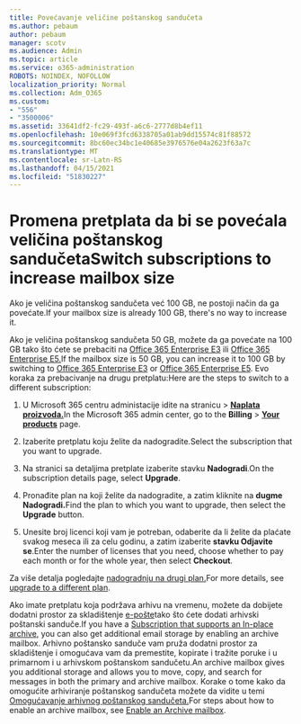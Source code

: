 ```yaml
---
title: Povećavanje veličine poštanskog sandučeta
ms.author: pebaum
author: pebaum
manager: scotv
ms.audience: Admin
ms.topic: article
ms.service: o365-administration
ROBOTS: NOINDEX, NOFOLLOW
localization_priority: Normal
ms.collection: Adm_O365
ms.custom:
- "556"
- "3500006"
ms.assetid: 33641df2-fc29-493f-a6c6-2777d8b4ef11
ms.openlocfilehash: 10e069f3fcd6338705a01ab9dd15574c81f88572
ms.sourcegitcommit: 8bc60ec34bc1e40685e3976576e04a2623f63a7c
ms.translationtype: MT
ms.contentlocale: sr-Latn-RS
ms.lasthandoff: 04/15/2021
ms.locfileid: "51830227"
---
```

# <a name="switch-subscriptions-to-increase-mailbox-size"></a><span data-ttu-id="f0a33-102">Promena pretplata da bi se povećala veličina poštanskog sandučeta</span><span class="sxs-lookup"><span data-stu-id="f0a33-102">Switch subscriptions to increase mailbox size</span></span>

<span data-ttu-id="f0a33-103">Ako je veličina poštanskog sandučeta već 100 GB, ne postoji način da ga povećate.</span><span class="sxs-lookup"><span data-stu-id="f0a33-103">If your mailbox size is already 100 GB, there's no way to increase it.</span></span>
  
<span data-ttu-id="f0a33-104">Ako je veličina poštanskog sandučeta 50 GB, možete da ga povećate na 100 GB tako što ćete se prebaciti na [Office 365 Enterprise E3](https://products.office.com/business/office-365-enterprise-e3-business-software) ili [Office 365 Enterprise E5.](https://products.office.com/business/office-365-enterprise-e5-business-software)</span><span class="sxs-lookup"><span data-stu-id="f0a33-104">If the mailbox size is 50 GB, you can increase it to 100 GB by switching to [Office 365 Enterprise E3](https://products.office.com/business/office-365-enterprise-e3-business-software) or [Office 365 Enterprise E5](https://products.office.com/business/office-365-enterprise-e5-business-software).</span></span> <span data-ttu-id="f0a33-105">Evo koraka za prebacivanje na drugu pretplatu:</span><span class="sxs-lookup"><span data-stu-id="f0a33-105">Here are the steps to switch to a different subscription:</span></span>
  
1. <span data-ttu-id="f0a33-106">U Microsoft 365 centru administacije idite na stranicu  \> **[Naplata proizvoda.](https://go.microsoft.com/fwlink/p/?linkid=842054)**</span><span class="sxs-lookup"><span data-stu-id="f0a33-106">In the Microsoft 365 admin center, go to the **Billing** \> **[Your products](https://go.microsoft.com/fwlink/p/?linkid=842054)** page.</span></span>

2. <span data-ttu-id="f0a33-107">Izaberite pretplatu koju želite da nadogradite.</span><span class="sxs-lookup"><span data-stu-id="f0a33-107">Select the subscription that you want to upgrade.</span></span>

3. <span data-ttu-id="f0a33-108">Na stranici sa detaljima pretplate izaberite stavku **Nadogradi**.</span><span class="sxs-lookup"><span data-stu-id="f0a33-108">On the subscription details page, select **Upgrade**.</span></span>

4. <span data-ttu-id="f0a33-109">Pronađite plan na koji želite da nadogradite, a zatim kliknite na **dugme Nadogradi.**</span><span class="sxs-lookup"><span data-stu-id="f0a33-109">Find the plan to which you want to upgrade, then select the **Upgrade** button.</span></span>

5. <span data-ttu-id="f0a33-110">Unesite broj licenci koji vam je potreban, odaberite da li želite da plaćate svakog meseca ili za celu godinu, a zatim izaberite **stavku Odjavite se**.</span><span class="sxs-lookup"><span data-stu-id="f0a33-110">Enter the number of licenses that you need, choose whether to pay each month or for the whole year, then select **Checkout**.</span></span>

<span data-ttu-id="f0a33-111">Za više detalja pogledajte [nadogradnju na drugi plan.](https://docs.microsoft.com/microsoft-365/commerce/subscriptions/upgrade-to-different-plan)</span><span class="sxs-lookup"><span data-stu-id="f0a33-111">For more details, see [upgrade to a different plan](https://docs.microsoft.com/microsoft-365/commerce/subscriptions/upgrade-to-different-plan).</span></span>

<span data-ttu-id="f0a33-112">Ako imate pretplatu koja podržava arhivu na vremenu, možete da dobijete dodatni prostor za skladištenje [e-pošte](https://docs.microsoft.com/office365/servicedescriptions/exchange-online-archiving-service-description/exchange-online-archiving-service-description)tako što ćete dodati arhivski poštanski sanduče.</span><span class="sxs-lookup"><span data-stu-id="f0a33-112">If you have a [Subscription that supports an In-place archive](https://docs.microsoft.com/office365/servicedescriptions/exchange-online-archiving-service-description/exchange-online-archiving-service-description), you can also get additional email storage by enabling an archive mailbox.</span></span> <span data-ttu-id="f0a33-113">Arhivno poštansko sanduče vam pruža dodatni prostor za skladištenje i omogućava vam da premestite, kopirate i tražite poruke i u primarnom i u arhivskom poštanskom sandučetu.</span><span class="sxs-lookup"><span data-stu-id="f0a33-113">An archive mailbox gives you additional storage and allows you to move, copy, and search for messages in both the primary and archive mailbox.</span></span> <span data-ttu-id="f0a33-114">Korake o tome kako da omogućite arhiviranje poštanskog sandučeta možete da vidite u temi [Omogućavanje arhivnog poštanskog sandučeta.](https://docs.microsoft.com/microsoft-365/compliance/enable-archive-mailboxes)</span><span class="sxs-lookup"><span data-stu-id="f0a33-114">For steps about how to enable an archive mailbox, see [Enable an Archive mailbox](https://docs.microsoft.com/microsoft-365/compliance/enable-archive-mailboxes).</span></span>